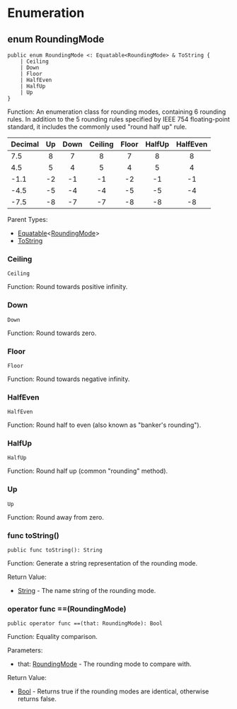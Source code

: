 # Enumeration

## enum RoundingMode

```cangjie
public enum RoundingMode <: Equatable<RoundingMode> & ToString {
    | Ceiling
    | Down
    | Floor
    | HalfEven
    | HalfUp
    | Up
}
```

Function: An enumeration class for rounding modes, containing 6 rounding rules. In addition to the 5 rounding rules specified by IEEE 754 floating-point standard, it includes the commonly used "round half up" rule.

|Decimal|Up|Down|Ceiling|Floor|HalfUp|HalfEven|
|:----|:----:|:----:|:----:|:----:|:----:|:----:|
|7.5|8|7|8|7|8|8|
|4.5|5|4|5|4|5|4|
|-1.1|-2|-1|-1|-2|-1|-1|
|-4.5|-5|-4|-4|-5|-5|-4|
|-7.5|-8|-7|-7|-8|-8|-8|

Parent Types:

- [Equatable](../../../std_en/core/core_package_api/core_package_interfaces.md#interface-equatablet)\<[RoundingMode](#enum-roundingmode)>
- [ToString](../../../std_en/core/core_package_api/core_package_interfaces.md#interface-tostring)

### Ceiling

```cangjie
Ceiling
```

Function: Round towards positive infinity.

### Down

```cangjie
Down
```

Function: Round towards zero.

### Floor

```cangjie
Floor
```

Function: Round towards negative infinity.

### HalfEven

```cangjie
HalfEven
```

Function: Round half to even (also known as "banker's rounding").

### HalfUp

```cangjie
HalfUp
```

Function: Round half up (common "rounding" method).

### Up

```cangjie
Up
```

Function: Round away from zero.

### func toString()

```cangjie
public func toString(): String
```

Function: Generate a string representation of the rounding mode.

Return Value:

- [String](../../../std_en/core/core_package_api/core_package_structs.md#struct-string) - The name string of the rounding mode.

### operator func ==(RoundingMode)

```cangjie
public operator func ==(that: RoundingMode): Bool
```

Function: Equality comparison.

Parameters:

- that: [RoundingMode](#enum-roundingmode) - The rounding mode to compare with.

Return Value:

- [Bool](../../../std_en/core/core_package_api/core_package_intrinsics.md#bool) - Returns true if the rounding modes are identical, otherwise returns false.